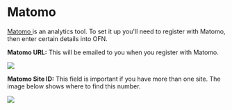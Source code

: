 # Matomo

[Matomo ](https://matomo.org/)is an analytics tool. To set it up you'll need to register with Matomo, then enter certain details into OFN. 

**Matomo URL:** This will be emailed to you when you register with Matomo.

![](https://lh3.googleusercontent.com/6bjEcbbchquGwD9VEaCGGxKpV2LbMNnjlSE1CVfAkUeff6x233WcSy0mIf-yESx7y6iV0mUbdXRDzutelvGnytRQAFshJbBKN5lIHS7ZgwAiYbPI2v336rYblj7tSzaOOh3j11xt)

**Matomo Site ID:** This field is important if you have more than one site. The image below shows where to find this number.

![](https://lh6.googleusercontent.com/mKWjaq9Z4Rr3UOPD3CTA2IQYt4KJWo4QcoloG1h5UOR4uCKUcLzhWeqjKTKTeEm7YO9D7d_3VxA0IPA53aw4sj0ZQZvEmnvWxY-D0o68culnfurAmfgma7BqqyMGQjcfE0Zs-Qsd)

